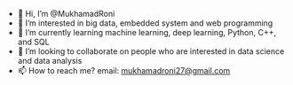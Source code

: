 - 👋 Hi, I’m @MukhamadRoni
- 👀 I’m interested in big data, embedded system and web programming
- 🌱 I’m currently learning machine learning, deep learning, Python, C++, and SQL
- 💞️ I’m looking to collaborate on people who are interested in data science and data analysis
- 📫 How to reach me? email: mukhamadroni27@gmail.com

<!---
MukhamadRoni/MukhamadRoni is a ✨ special ✨ repository because its `README.md` (this file) appears on your GitHub profile.
You can click the Preview link to take a look at your changes.
--->
